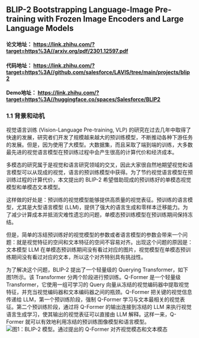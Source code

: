 

## BLIP-2  Bootstrapping Language-Image Pre-training with Frozen Image Encoders and Large Language Models

#### 论文地址： https://link.zhihu.com/?target=https%3A//arxiv.org/pdf/2301.12597.pdf

#### 代码地址： https://link.zhihu.com/?target=https%3A//github.com/salesforce/LAVIS/tree/main/projects/blip2

#### Demo地址： https://link.zhihu.com/?target=https%3A//huggingface.co/spaces/Salesforce/BLIP2

### 1.1 背景和动机
视觉语言训练 (Vision-Language Pre-training, VLP) 的研究在过去几年中取得了快速的发展，研究者们开发了规模越来越大的预训练模型，不断推动各种下游任务的发展。但是，因为使用了大模型。大数据集，而且采取了端到端的训练，大多数最先进的视觉语言模型在预训练过程中会产生很高的计算代价和经济成本。

多模态的研究属于是视觉和语言研究领域的交叉，因此大家很自然地期望视觉和语言模型可以从现成的视觉，语言的预训练模型中获得。为了节约视觉语言模型在预训练过程的计算代价，本文提出的 BLIP-2 希望借助现成的预训练好的单模态视觉模型和单模态文本模型。

这样做的好处是：预训练的视觉模型能够提供高质量的视觉表征。预训练的语言模型，尤其是大型语言模型 (LLM)，提供了强大的语言生成和零样本迁移能力。为了减少计算成本并抵消灾难性遗忘的问题，单模态预训练模型在预训练期间保持冻结。

但是，简单的冻结预训练好的视觉模型的参数或者语言模型的参数会带来一个问题：就是视觉特征的空间和文本特征的空间不容易对齐。出现这个问题的原因是：文本模型 LLM 在单模态预训练期间没有看过对应的图片，视觉模型在单模态预训练期间没有看过对应的文本，所以这个对齐特别具有挑战性。

为了解决这个问题，BLIP-2 提出了一个轻量级的 Querying Transformer，如下图1所示。该 Transformer 分两个阶段进行预训练。Q-Former 是一个轻量级 Transformer，它使用一组可学习的 Query 向量从冻结的视觉编码器中提取视觉特征，并充当视觉编码器和文本编码器之间的瓶颈。Q-Former 把关键的视觉信息传递给 LLM，第一个预训练阶段，强制 Q-Former 学习与文本最相关的视觉表征。第二个预训练阶段，通过将 Q-Former 的输出连接到冻结的 LLM 来执行视觉语言生成学习，使其输出的视觉表征可以直接由 LLM 解释。这样一来，Q-Former 就可以有效地利用冻结的预训练图像模型和语言模型。
![图1：BLIP-2 模型。通过提出的 Q-Former 对齐视觉模态和文本模态](https://www.watchershen.cn:443/8zL8ad.png)